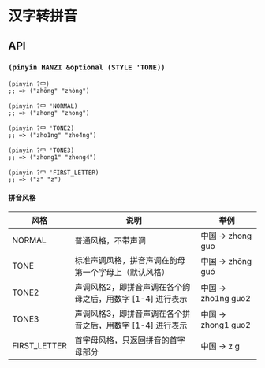 # 汉字转拼音

## API

### `(pinyin HANZI &optional (STYLE 'TONE))`

``` emacs-lisp
(pinyin ?中)
;; => ("zhōng" "zhòng")

(pinyin ?中 'NORMAL)
;; => ("zhong" "zhong")

(pinyin ?中 'TONE2)
;; => ("zho1ng" "zho4ng")

(pinyin ?中 'TONE3)
;; => ("zhong1" "zhong4")

(pinyin ?中 'FIRST_LETTER)
;; => ("z" "z")
```

#### 拼音风格

| 风格         | 说明                                                       | 举例                |
|--------------|------------------------------------------------------------|---------------------|
| NORMAL       | 普通风格，不带声调                                         | 中国 -> zhong guo   |
| TONE         | 标准声调风格，拼音声调在韵母第一个字母上（默认风格）       | 中国 -> zhōng guó   |
| TONE2        | 声调风格2，即拼音声调在各个韵母之后，用数字 [1-4] 进行表示 | 中国 -> zho1ng guo2 |
| TONE3        | 声调风格3，即拼音声调在各个拼音之后，用数字 [1-4] 进行表示 | 中国 -> zhong1 guo2 |
| FIRST_LETTER | 首字母风格，只返回拼音的首字母部分                         | 中国 -> z g         |
